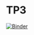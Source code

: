 # TP3
[![Binder](https://mybinder.org/badge_logo.svg)](https://mybinder.org/v2/gh/jasserb22/TP3.git/main)

